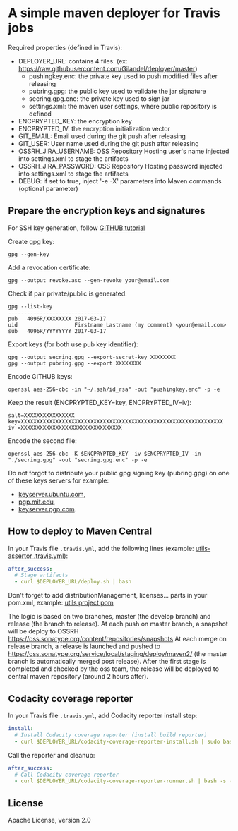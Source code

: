 # A simple maven deployer for Travis jobs

Required properties (defined in Travis):
- DEPLOYER_URL: contains 4 files: (ex: https://raw.githubusercontent.com/Gilandel/deployer/master)
  - pushingkey.enc: the private key used to push modified files after releasing
  - pubring.gpg: the public key used to validate the jar signature
  - secring.gpg.enc: the private key used to sign jar
  - settings.xml: the maven user settings, where public repository is defined
- ENCPRYPTED_KEY: the encryption key
- ENCPRYPTED_IV: the encryption initialization vector
- GIT_EMAIL: Email used during the git push after releasing
- GIT_USER: User name used during the git push after releasing
- OSSRH_JIRA_USERNAME: OSS Repository Hosting user's name injected into settings.xml to stage the artifacts
- OSSRH_JIRA_PASSWORD: OSS Repository Hosting password injected into settings.xml to stage the artifacts
- DEBUG: if set to true, inject '-e -X' parameters into Maven commands (optional parameter)

## Prepare the encryption keys and signatures

For SSH key generation, follow [GITHUB tutorial](https://help.github.com/articles/generating-a-new-ssh-key-and-adding-it-to-the-ssh-agent/)

Create gpg key:
```
gpg --gen-key
```

Add a revocation certificate:
```
gpg --output revoke.asc --gen-revoke your@email.com
```

Check if pair private/public is generated:
```
gpg --list-key
-------------------------------
pub   4096R/XXXXXXXX 2017-03-17
uid                  Firstname Lastname (my comment) <your@email.com>
sub   4096R/YYYYYYYY 2017-03-17
```

Export keys (for both use pub key identifier):
```
gpg --output secring.gpg --export-secret-key XXXXXXXX
gpg --output pubring.gpg --export XXXXXXXX
```

Encode GITHUB keys:
```
openssl aes-256-cbc -in "~/.ssh/id_rsa" -out "pushingkey.enc" -p -e
```

Keep the result (ENCPRYPTED_KEY=key, ENCPRYPTED_IV=iv):
```
salt=XXXXXXXXXXXXXXXX
key=XXXXXXXXXXXXXXXXXXXXXXXXXXXXXXXXXXXXXXXXXXXXXXXXXXXXXXXXXXXXXXXX
iv =XXXXXXXXXXXXXXXXXXXXXXXXXXXXXXXX
```

Encode the second file:
```
openssl aes-256-cbc -K $ENCPRYPTED_KEY -iv $ENCPRYPTED_IV -in "./secring.gpg" -out "secring.gpg.enc" -p -e
```

Do not forgot to distribute your public gpg signing key (pubring.gpg) on one of these keys servers for example:
- [keyserver.ubuntu.com](http://keyserver.ubuntu.com),
- [pgp.mit.edu](http://pgp.mit.edu),
- [keyserver.pgp.com](http://keyserver.pgp.com).

## How to deploy to Maven Central

In your Travis file `.travis.yml`, add the following lines (example: [utils-assertor .travis.yml](https://github.com/Gilandel/utils-assertor/blob/master/.travis.yml)):
```yaml
after_success:
  # Stage artifacts
  - curl $DEPLOYER_URL/deploy.sh | bash
```

Don't forget to add distributionManagement, licenses... parts in your pom.xml, example: [utils project pom](https://github.com/Gilandel/utils/blob/master/pom.xml)

The logic is based on two branches, master (the develop branch) and release (the branch to release).
At each push on master branch, a snapshot will be deploy to OSSRH https://oss.sonatype.org/content/repositories/snapshots
At each merge on release branch, a release is launched and pushed to https://oss.sonatype.org/service/local/staging/deploy/maven2/ (the master branch is automatically merged post release).
After the first stage is completed and checked by the oss team, the release will be deployed to central maven repository (around 2 hours after).

## Codacity coverage reporter

In your Travis file `.travis.yml`, add Codacity reporter install step:
```yaml
install:
  # Install Codacity coverage reporter (install build reporter)
  - curl $DEPLOYER_URL/codacity-coverage-reporter-install.sh | sudo bash
```

Call the reporter and cleanup:
```yaml
after_success:
  # Call Codacity coverage reporter
  - curl $DEPLOYER_URL/codacity-coverage-reporter-runner.sh | bash -s -- -l Java -r target/site/jacoco/jacoco.xml
```

## License
Apache License, version 2.0
